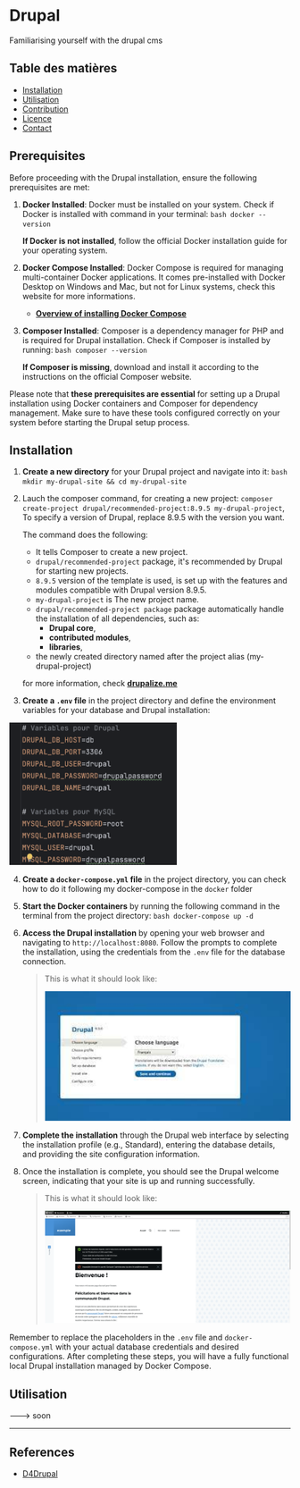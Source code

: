 # Drupal

Familiarising yourself with the drupal cms

## Table des matières

- [Installation](#installation)
- [Utilisation](#utilisation)
- [Contribution](#contribution)
- [Licence](#licence)
- [Contact](#contact)

## Prerequisites

Before proceeding with the Drupal installation, ensure the following prerequisites are met:

1. **Docker Installed**: Docker must be installed on your system. Check if Docker is installed with command in your terminal: 
`bash docker --version`

   **If Docker is not installed**, follow the official Docker installation guide for your operating system.



2. **Docker Compose Installed**: Docker Compose is required for managing multi-container Docker applications. 
    It comes pre-installed with Docker Desktop on Windows and Mac, but not for Linux systems, check this website for more informations.

    * **[Overview of installing Docker Compose](https://docs.docker.com/compose/install/)**
 

3. **Composer Installed**: Composer is a dependency manager for PHP and is required for Drupal installation. Check if Composer is installed by running:
`bash composer --version`

    **If Composer is missing**, download and install it according to the instructions on the official Composer website.

Please note that **these prerequisites are essential** for setting up a Drupal installation using Docker containers and 
Composer for dependency management. Make sure to have these tools configured correctly on your system before starting 
the Drupal setup process.

## Installation

1. **Create a new directory** for your Drupal project and navigate into it:
 `bash mkdir my-drupal-site && cd my-drupal-site`


2. Lauch the composer command, for creating a new project: `composer create-project drupal/recommended-project:8.9.5 my-drupal-project`,
   To specify a version of Drupal, replace 8.9.5 with the version you want.

    The command does the following:
    
   * It tells Composer to create a new project.
   * `drupal/recommended-project` package, it's recommended by Drupal for starting new projects.
   * `8.9.5` version of the template is used, is set up with the features and modules compatible with Drupal version 8.9.5.
   * `my-drupal-project` is The new project name.
   * `drupal/recommended-project package` package automatically handle the installation of all dependencies, such as:
     * **Drupal core**, 
     * **contributed modules**, 
     * **libraries**, 
   * the newly created directory named after the project alias (my-drupal-project)
    
   for more information, check **[drupalize.me](https://drupalize.me/tutorial/use-composer-your-drupal-project)**


3. **Create a `.env` file** in the project directory and define the environment variables for your database and Drupal installation:

[<img src="ressources/env.png" width="300">](documentation/repo.png)


4. **Create a `docker-compose.yml` file** in the project directory, 
you can check how to do it following my docker-compose in the `docker` folder


5. **Start the Docker containers** by running the following command in the terminal from the project directory:
`bash docker-compose up -d`


6. **Access the Drupal installation** by opening your web browser and navigating to `http://localhost:8080`. 
Follow the prompts to complete the installation, using the credentials from the `.env` file for the database connection.

    >This is what it should look like:
    >
    >[<img src="ressources/interactive_installer.jpg" width="500">](documentation/interactive_installer.jpg)
    
7. **Complete the installation** through the Drupal web interface by selecting the installation profile (e.g., Standard), 
entering the database details, and providing the site configuration information.


8. Once the installation is complete, you should see the Drupal welcome screen, indicating that your site is up and running successfully.

   >This is what it should look like:
   >
   >[<img src="ressources/final.png" width="500">](documentation/final.png)

Remember to replace the placeholders in the `.env` file and `docker-compose.yml` with your actual database credentials and desired configurations. 
After completing these steps, you will have a fully functional local Drupal installation managed by Docker Compose.

## Utilisation

---> soon

---

## References

* [D4Drupal](https://www.youtube.com/@d4drupal324)